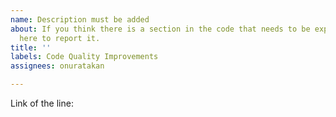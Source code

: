 ```yaml
---
name: Description must be added
about: If you think there is a section in the code that needs to be explained, use
  here to report it.
title: ''
labels: Code Quality Improvements
assignees: onuratakan

---
```


Link of the line:
